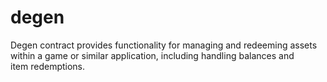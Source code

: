 # degen
Degen contract provides functionality for managing and redeeming assets within a game or similar application, including handling balances and item redemptions.
